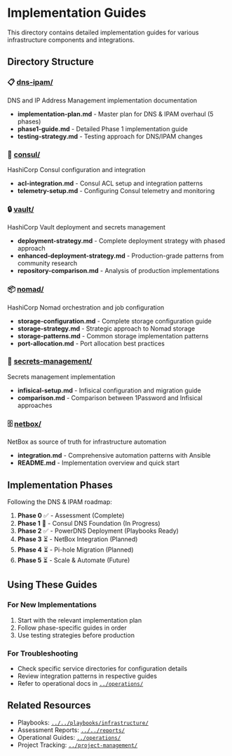 # Implementation Guides

This directory contains detailed implementation guides for various infrastructure components and integrations.

## Directory Structure

### 📋 [dns-ipam/](dns-ipam/)
DNS and IP Address Management implementation documentation
- **implementation-plan.md** - Master plan for DNS & IPAM overhaul (5 phases)
- **phase1-guide.md** - Detailed Phase 1 implementation guide
- **testing-strategy.md** - Testing approach for DNS/IPAM changes

### 🔐 [consul/](consul/)
HashiCorp Consul configuration and integration
- **acl-integration.md** - Consul ACL setup and integration patterns
- **telemetry-setup.md** - Configuring Consul telemetry and monitoring

### 🔒 [vault/](vault/)
HashiCorp Vault deployment and secrets management
- **deployment-strategy.md** - Complete deployment strategy with phased approach
- **enhanced-deployment-strategy.md** - Production-grade patterns from community research
- **repository-comparison.md** - Analysis of production implementations

### 📦 [nomad/](nomad/)
HashiCorp Nomad orchestration and job configuration
- **storage-configuration.md** - Complete storage configuration guide
- **storage-strategy.md** - Strategic approach to Nomad storage
- **storage-patterns.md** - Common storage implementation patterns
- **port-allocation.md** - Port allocation best practices

### 🔑 [secrets-management/](secrets-management/)
Secrets management implementation
- **infisical-setup.md** - Infisical configuration and migration guide
- **comparison.md** - Comparison between 1Password and Infisical approaches

### 🗄️ [netbox/](netbox/)
NetBox as source of truth for infrastructure automation
- **integration.md** - Comprehensive automation patterns with Ansible
- **README.md** - Implementation overview and quick start

## Implementation Phases

Following the DNS & IPAM roadmap:

1. **Phase 0** ✅ - Assessment (Complete)
2. **Phase 1** 🚧 - Consul DNS Foundation (In Progress)
3. **Phase 2** ✅ - PowerDNS Deployment (Playbooks Ready)
4. **Phase 3** ⏳ - NetBox Integration (Planned)
5. **Phase 4** ⏳ - Pi-hole Migration (Planned)
6. **Phase 5** ⏳ - Scale & Automate (Future)

## Using These Guides

### For New Implementations
1. Start with the relevant implementation plan
2. Follow phase-specific guides in order
3. Use testing strategies before production

### For Troubleshooting
- Check specific service directories for configuration details
- Review integration patterns in respective guides
- Refer to operational docs in [`../operations/`](../operations/)

## Related Resources

- Playbooks: [`../../playbooks/infrastructure/`](../../playbooks/infrastructure/)
- Assessment Reports: [`../../reports/`](../../reports/)
- Operational Guides: [`../operations/`](../operations/)
- Project Tracking: [`../project-management/`](../project-management/)
